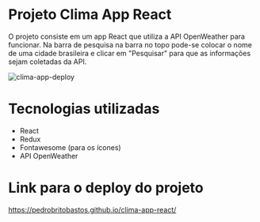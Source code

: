 # Projeto Clima App React

O projeto consiste em um app React que utiliza a API OpenWeather para funcionar. Na barra de pesquisa na barra no topo pode-se colocar o nome de uma cidade brasileira e clicar em "Pesquisar" para que as informações sejam coletadas da API. 

![clima-app-deploy](https://github.com/user-attachments/assets/6f0ded77-e0e7-4f17-945a-538564b4387f)

# Tecnologias utilizadas
-  React
-  Redux
-  Fontawesome (para os ícones)
-  API OpenWeather

# Link para o deploy do projeto

https://pedrobritobastos.github.io/clima-app-react/

